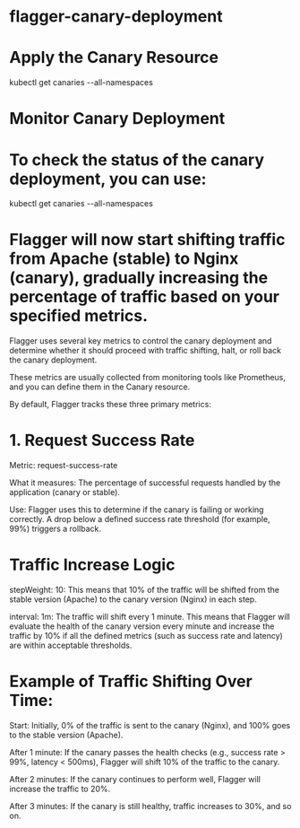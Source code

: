 # flagger-canary-deployment

# Apply the Canary Resource

kubectl get canaries --all-namespaces

# Monitor Canary Deployment
# To check the status of the canary deployment, you can use:

kubectl get canaries --all-namespaces

# Flagger will now start shifting traffic from Apache (stable) to Nginx (canary), gradually increasing the percentage of traffic based on your specified metrics.

Flagger uses several key metrics to control the canary deployment and determine whether it should proceed with traffic shifting, halt, or roll back the canary deployment. 

These metrics are usually collected from monitoring tools like Prometheus, and you can define them in the Canary resource.

By default, Flagger tracks these three primary metrics:

# 1. Request Success Rate
   
Metric: request-success-rate

What it measures: The percentage of successful requests handled by the application (canary or stable).

Use: Flagger uses this to determine if the canary is failing or working correctly. A drop below a defined success rate threshold (for example, 99%) triggers a rollback.

# Traffic Increase Logic
stepWeight: 10: This means that 10% of the traffic will be shifted from the stable version (Apache) to the canary version (Nginx) in each step.

interval: 1m: The traffic will shift every 1 minute. This means that Flagger will evaluate the health of the canary version every minute and increase the traffic by 10% if all the defined metrics (such as success rate and latency) are within acceptable thresholds.

# Example of Traffic Shifting Over Time:

Start: Initially, 0% of the traffic is sent to the canary (Nginx), and 100% goes to the stable version (Apache).

After 1 minute: If the canary passes the health checks (e.g., success rate > 99%, latency < 500ms), Flagger will shift 10% of the traffic to the canary.

After 2 minutes: If the canary continues to perform well, Flagger will increase the traffic to 20%.

After 3 minutes: If the canary is still healthy, traffic increases to 30%, and so on.
